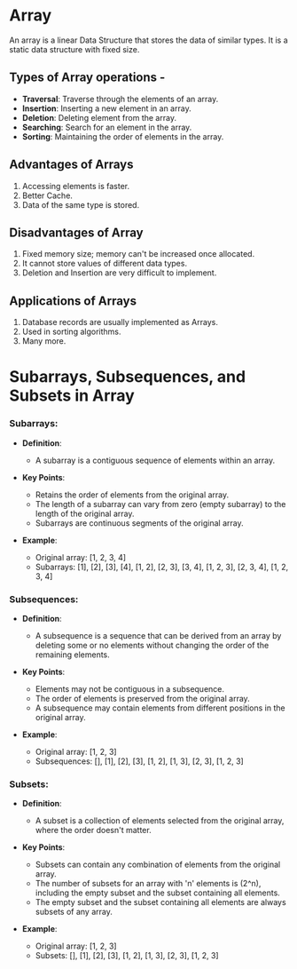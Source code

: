 # Array

An array is a linear Data Structure that stores the data of similar types.
It is a static data structure with fixed size.

## Types of Array operations -

- **Traversal**: Traverse through the elements of an array.
- **Insertion**: Inserting a new element in an array.
- **Deletion**: Deleting element from the array.
- **Searching**: Search for an element in the array.
- **Sorting**: Maintaining the order of elements in the array.

## Advantages of Arrays

1. Accessing elements is faster.
2. Better Cache.
3. Data of the same type is stored.

## Disadvantages of Array

1. Fixed memory size; memory can't be increased once allocated.
2. It cannot store values of different data types.
3. Deletion and Insertion are very difficult to implement.

## Applications of Arrays

1. Database records are usually implemented as Arrays.
2. Used in sorting algorithms.
3. Many more.

# Subarrays, Subsequences, and Subsets in Array


### Subarrays:

- **Definition**: 
  - A subarray is a contiguous sequence of elements within an array.

- **Key Points**:
  - Retains the order of elements from the original array.
  - The length of a subarray can vary from zero (empty subarray) to the length of the original array.
  - Subarrays are continuous segments of the original array.

- **Example**:
  - Original array: [1, 2, 3, 4]
  - Subarrays: [1], [2], [3], [4], [1, 2], [2, 3], [3, 4], [1, 2, 3], [2, 3, 4], [1, 2, 3, 4]

### Subsequences:

- **Definition**:
  - A subsequence is a sequence that can be derived from an array by deleting some or no elements without changing the order of the remaining elements.

- **Key Points**:
  - Elements may not be contiguous in a subsequence.
  - The order of elements is preserved from the original array.
  - A subsequence may contain elements from different positions in the original array.

- **Example**:
  - Original array: [1, 2, 3]
  - Subsequences: [], [1], [2], [3], [1, 2], [1, 3], [2, 3], [1, 2, 3]

### Subsets:

- **Definition**:
  - A subset is a collection of elements selected from the original array, where the order doesn't matter.

- **Key Points**:
  - Subsets can contain any combination of elements from the original array.
  - The number of subsets for an array with 'n' elements is \(2^n\), including the empty subset and the subset containing all elements.
  - The empty subset and the subset containing all elements are always subsets of any array.

- **Example**:
  - Original array: [1, 2, 3]
  - Subsets: [], [1], [2], [3], [1, 2], [1, 3], [2, 3], [1, 2, 3]

